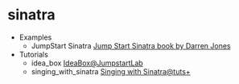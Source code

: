 sinatra
=======

* Examples
  * JumpStart Sinatra [Jump Start Sinatra book by Darren Jones](http://www.sitepoint.com/store/jump-start-sinatra/ "Jump Start Sinatra")
* Tutorials
  * idea_box [IdeaBox@JumpstartLab](http://tutorials.jumpstartlab.com/projects/idea_box.html "IdeaBox@JumpstartLab")
  * singing_with_sinatra [Singing with Sinatra@tuts+](http://code.tutsplus.com/series/singing-with-sinatra--net-19113 "Singing with Sinatra@tuts+")
